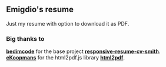 ## Emigdio's resume
Just my resume with option to download it as PDF. <br>

### Big thanks to
__[bedimcode](https://github.com/bedimcode)__ for the base project __[responsive-resume-cv-smith](https://github.com/bedimcode/responsive-resume-cv-smith)__.<br/>
__[eKoopmans](https://github.com/eKoopmans)__ for the html2pdf.js library __[html2pdf](https://github.com/eKoopmans/html2pdf.js)__.

